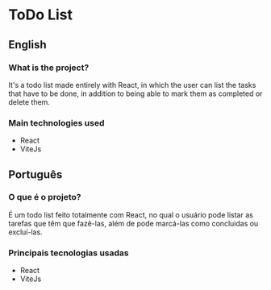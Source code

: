 # ToDo List

## English

### What is the project?

It's a todo list made entirely with React, in which the user can list the tasks that have to be done, in addition to being able to mark them as completed or delete them.

### Main technologies used

- React
- ViteJs


## Português

### O que é o projeto?

É um todo list feito totalmente com React, no qual o usuário pode listar as tarefas que têm que fazê-las, além de pode marcá-las como concluidas ou excluí-las.

### Principais tecnologias usadas

- React
- ViteJs